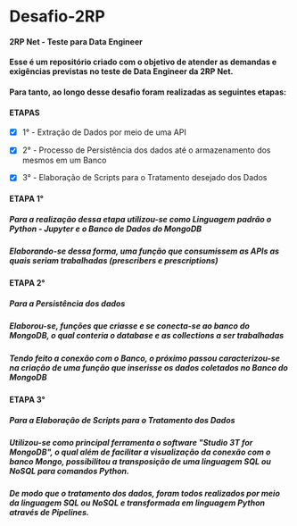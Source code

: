 # Desafio-2RP #
####  2RP Net - Teste para Data Engineer ####


#### Esse é um repositório criado com o objetivo de atender as demandas e exigências previstas no teste de Data Engineer da 2RP Net. ####
#### Para tanto, ao longo desse desafio foram realizadas as seguintes etapas: ####

#### ETAPAS ####
- [x] 1° - Extração de Dados por meio de uma API
- [x] 2° - Processo de Persistência dos dados até o armazenamento dos mesmos em um Banco
- [x] 3° - Elaboração de Scripts para o Tratamento desejado dos Dados


#### ETAPA 1° ####
##### Para a realização dessa etapa utilizou-se como Linguagem padrão o Python - Jupyter e o Banco de Dados do MongoDB #####
##### Elaborando-se dessa forma, uma função que consumissem as APIs as quais seriam trabalhadas (prescribers e prescriptions) #####

#### ETAPA 2° ####
##### Para a Persistência dos dados ##### 
##### Elaborou-se, funções que criasse e se conecta-se ao banco do MongoDB, o qual conteria o database e as collections a ser trabalhadas #####
##### Tendo feito a conexão com o Banco, o próximo passou caracterizou-se na criação de uma função que inserisse os dados coletados no Banco do MongoDB #####

#### ETAPA 3° ####
##### Para a Elaboração de Scripts para o Tratamento dos Dados #####
##### Utilizou-se como principal ferramenta o software "Studio 3T for MongoDB", o qual além de facilitar a visualização da conexão com o banco Mongo, possibilitou a transposição de uma linguagem SQL ou NoSQL para comandos Python. #####
##### De modo que o tratamento dos dados, foram todos realizados por meio da linguagem SQL ou NoSQL e transformada em linguagem Python através de Pipelines. ##### 


